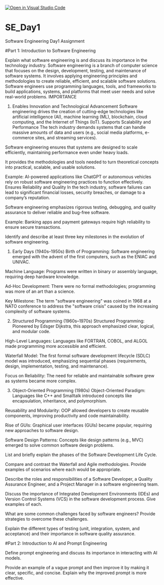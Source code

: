 [![Open in Visual Studio Code](https://classroom.github.com/assets/open-in-vscode-2e0aaae1b6195c2367325f4f02e2d04e9abb55f0b24a779b69b11b9e10269abc.svg)](https://classroom.github.com/online_ide?assignment_repo_id=18399073&assignment_repo_type=AssignmentRepo)
# SE_Day1
Software Engineering Day1 Assignment

#Part 1: Introduction to Software Engineering

Explain what software engineering is and discuss its importance in the technology industry.
Software engineering is a branch of computer science that focuses on the design, development, testing, and maintenance of software systems. It involves applying engineering principles and methodologies to create reliable, efficient, and scalable software solutions. Software engineers use programming languages, tools, and frameworks to build applications, systems, and platforms that meet user needs and solve real-world problems.
IMPORTANCE
1. Enables Innovation and Technological Advancement
Software engineering drives the creation of cutting-edge technologies like artificial intelligence (AI), machine learning (ML), blockchain, cloud computing, and the Internet of Things (IoT).
Supports Scalability and Performance
The tech industry demands systems that can handle massive amounts of data and users (e.g., social media platforms, e-commerce sites, and streaming services).

Software engineering ensures that systems are designed to scale efficiently, maintaining performance even under heavy loads.

It provides the methodologies and tools needed to turn theoretical concepts into practical, scalable, and usable solutions.

Example: AI-powered applications like ChatGPT or autonomous vehicles rely on robust software engineering practices to function effectively.
Ensures Reliability and Quality
In the tech industry, software failures can lead to significant financial losses, security breaches, or damage to a company’s reputation.

Software engineering emphasizes rigorous testing, debugging, and quality assurance to deliver reliable and bug-free software.

Example: Banking apps and payment gateways require high reliability to ensure secure transactions.

Identify and describe at least three key milestones in the evolution of software engineering.

1. Early Days (1940s–1950s)
Birth of Programming: Software engineering emerged with the advent of the first computers, such as the ENIAC and UNIVAC.

Machine Language: Programs were written in binary or assembly language, requiring deep hardware knowledge.

Ad-Hoc Development: There were no formal methodologies; programming was more of an art than a science.

Key Milestone: The term "software engineering" was coined in 1968 at a NATO conference to address the "software crisis" caused by the increasing complexity of software systems.

2. Structured Programming (1960s–1970s)
Structured Programming: Pioneered by Edsger Dijkstra, this approach emphasized clear, logical, and modular code.

High-Level Languages: Languages like FORTRAN, COBOL, and ALGOL made programming more accessible and efficient.

Waterfall Model: The first formal software development lifecycle (SDLC) model was introduced, emphasizing sequential phases (requirements, design, implementation, testing, and maintenance).

Focus on Reliability: The need for reliable and maintainable software grew as systems became more complex.


3. Object-Oriented Programming (1980s)
Object-Oriented Paradigm: Languages like C++ and Smalltalk introduced concepts like encapsulation, inheritance, and polymorphism.

Reusability and Modularity: OOP allowed developers to create reusable components, improving productivity and code maintainability.

Rise of GUIs: Graphical user interfaces (GUIs) became popular, requiring new approaches to software design.

Software Design Patterns: Concepts like design patterns (e.g., MVC) emerged to solve common software design problems.


List and briefly explain the phases of the Software Development Life Cycle.


Compare and contrast the Waterfall and Agile methodologies. Provide examples of scenarios where each would be appropriate.


Describe the roles and responsibilities of a Software Developer, a Quality Assurance Engineer, and a Project Manager in a software engineering team.


Discuss the importance of Integrated Development Environments (IDEs) and Version Control Systems (VCS) in the software development process. Give examples of each.


What are some common challenges faced by software engineers? Provide strategies to overcome these challenges.


Explain the different types of testing (unit, integration, system, and acceptance) and their importance in software quality assurance.


#Part 2: Introduction to AI and Prompt Engineering


Define prompt engineering and discuss its importance in interacting with AI models.


Provide an example of a vague prompt and then improve it by making it clear, specific, and concise. Explain why the improved prompt is more effective.

